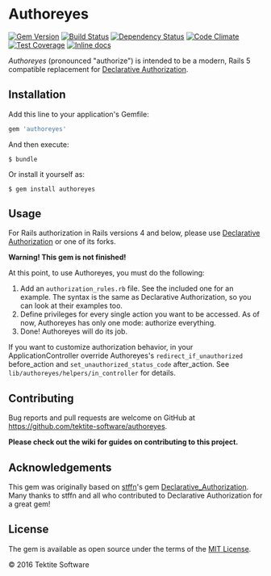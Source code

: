 # Authoreyes

[![Gem Version](https://badge.fury.io/rb/authoreyes.svg)](https://badge.fury.io/rb/authoreyes) [![Build Status](https://travis-ci.org/tektite-software/authoreyes.svg?branch=master)](https://travis-ci.org/tektite-software/authoreyes) [![Dependency Status](https://gemnasium.com/badges/github.com/tektite-software/authoreyes.svg)](https://gemnasium.com/github.com/tektite-software/authoreyes)
 [![Code Climate](https://codeclimate.com/github/tektite-software/authoreyes/badges/gpa.svg)](https://codeclimate.com/github/tektite-software/authoreyes) [![Test Coverage](https://codeclimate.com/github/tektite-software/authoreyes/badges/coverage.svg)](https://codeclimate.com/github/tektite-software/authoreyes/coverage) [![Inline docs](http://inch-ci.org/github/tektite-software/authoreyes.svg?branch=master)](http://inch-ci.org/github/tektite-software/authoreyes)

_Authoreyes_ (pronounced "authorize") is intended to be a modern, Rails 5 compatible replacement for [Declarative Authorization](https://github.com/stffn/declarative_authorization/).

## Installation

Add this line to your application's Gemfile:

```ruby
gem 'authoreyes'
```

And then execute:

    $ bundle

Or install it yourself as:

    $ gem install authoreyes

## Usage

For Rails authorization in Rails versions 4 and below, please use [Declarative Authorization](https://github.com/stffn/declarative_authorization) or one of its forks.

__Warning! This gem is not finished!__

At this point, to use Authoreyes, you must do the following:
  1. Add an `authorization_rules.rb` file.  See the included one for an example.  The syntax is the same as Declarative Authorization, so you can look at their examples too.
  2. Define privileges for every single action you want to be accessed.  As of now, Authoreyes has only one mode: authorize everything.
  3. Done!  Authoreyes will do its job.

If you want to customize authorization behavior, in your ApplicationController override Authoreyes's `redirect_if_unauthorized` before_action and `set_unauthorized_status_code` after_action.  See `lib/authoreyes/helpers/in_controller` for details.

## Contributing

Bug reports and pull requests are welcome on GitHub at https://github.com/tektite-software/authoreyes.

__Please check out the wiki for guides on contributing to this project.__

## Acknowledgements

This gem was originally based on [stffn](https://github.com/stffn)'s gem [Declarative_Authorization](https://github.com/stffn/declarative_authorization).  Many thanks to stffn and all who contributed to Declarative Authorization for a great gem!


## License

The gem is available as open source under the terms of the [MIT License](http://opensource.org/licenses/MIT).

:copyright: 2016 Tektite Software
